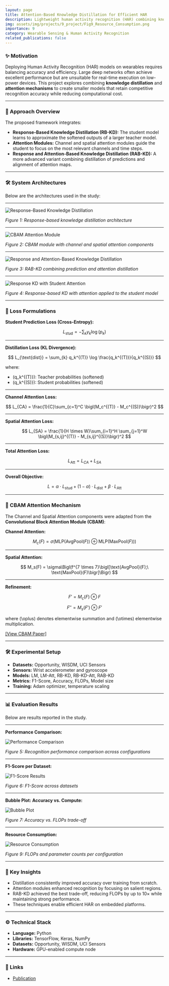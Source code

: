 ```yaml
---
layout: page
title: Attention-Based Knowledge Distillation for Efficient HAR
description: Lightweight human activity recognition (HAR) combining knowledge distillation and attention modules to improve performance on wearable sensor data
img: assets/img/projects/9_project/Fig9_Resource_Consumption.png
importance: 9
category: Wearable Sensing & Human Activity Recognition
related_publications: false
---
```


### ✨ Motivation

Deploying Human Activity Recognition (HAR) models on wearables requires balancing accuracy and efficiency. Large deep networks often achieve excellent performance but are unsuitable for real-time execution on low-power devices. This project explores combining **knowledge distillation** and **attention mechanisms** to create smaller models that retain competitive recognition accuracy while reducing computational cost.

---

### 🧭 Approach Overview

The proposed framework integrates:

- **Response-Based Knowledge Distillation (RB-KD):** The student model learns to approximate the softened outputs of a larger teacher model.
- **Attention Modules:** Channel and spatial attention modules guide the student to focus on the most relevant channels and time steps.
- **Response and Attention-Based Knowledge Distillation (RAB-KD):** A more advanced variant combining distillation of predictions and alignment of attention maps.

---

### 🛠️ System Architectures

Below are the architectures used in the study:

---

<div class="text-center my-4">
  <img src="/assets/img/projects/9_project/Fig1_ResponseKD.png" alt="Response-Based Knowledge Distillation" class="img-fluid rounded z-depth-1" style="max-width:700px;">
  <p class="mt-2"><em>Figure 1: Response-based knowledge distillation architecture</em></p>
</div>

---

<div class="text-center my-4">
  <img src="/assets/img/projects/9_project/Fig2_CBAM.png" alt="CBAM Attention Module" class="img-fluid rounded z-depth-1" style="max-width:700px;">
  <p class="mt-2"><em>Figure 2: CBAM module with channel and spatial attention components</em></p>
</div>

---

<div class="text-center my-4">
  <img src="/assets/img/projects/9_project/Fig3_RABKD.png" alt="Response and Attention-Based Knowledge Distillation" class="img-fluid rounded z-depth-1" style="max-width:700px;">
  <p class="mt-2"><em>Figure 3: RAB-KD combining prediction and attention distillation</em></p>
</div>

---

<div class="text-center my-4">
  <img src="/assets/img/projects/9_project/Fig4_RBKD_Attention.png" alt="Response KD with Student Attention" class="img-fluid rounded z-depth-1" style="max-width:700px;">
  <p class="mt-2"><em>Figure 4: Response-based KD with attention applied to the student model</em></p>
</div>

---

### 🧮 Loss Formulations

**Student Prediction Loss (Cross-Entropy):**

$$
L_{\text{stud}} = -\sum_{k} y_k \log(p_k)
$$

---

**Distillation Loss (KL Divergence):**

$$
L_{\text{dist}} = \sum_{k} q_k^{(T)} \log \frac{q_k^{(T)}}{q_k^{(S)}}
$$

where:
- \(q_k^{(T)}\): Teacher probabilities (softened)
- \(q_k^{(S)}\): Student probabilities (softened)

---

**Channel Attention Loss:**

$$
L_{CA} = \frac{1}{C}\sum_{c=1}^C \bigl(M_c^{(T)} - M_c^{(S)}\bigr)^2
$$

---

**Spatial Attention Loss:**

$$
L_{SA} = \frac{1}{H \times W}\sum_{i=1}^H \sum_{j=1}^W \bigl(M_{s,ij}^{(T)} - M_{s,ij}^{(S)}\bigr)^2
$$

---

**Total Attention Loss:**

$$
L_{\text{Att}} = L_{CA} + L_{SA}
$$

---

**Overall Objective:**

$$
L = \alpha \cdot L_{\text{stud}} + (1-\alpha)\cdot L_{\text{dist}} + \beta \cdot L_{\text{Att}}
$$

---

### 📘 CBAM Attention Mechanism

The Channel and Spatial Attention components were adapted from the **Convolutional Block Attention Module (CBAM)**:

**Channel Attention:**

$$
M_c(F) = \sigma\bigl(\text{MLP}(\text{AvgPool}(F)) \oplus \text{MLP}(\text{MaxPool}(F))\bigr)
$$

---

**Spatial Attention:**

$$
M_s(F) = \sigma\Bigl(f^{7 \times 7}\bigl[\text{AvgPool}(F);\ \text{MaxPool}(F)\bigr]\Bigr)
$$

---

**Refinement:**

$$
F' = M_c(F)\otimes F
$$

$$
F'' = M_s(F')\otimes F'
$$

where \(\oplus\) denotes elementwise summation and \(\otimes\) elementwise multiplication.

<a href="https://arxiv.org/abs/1807.06521" target="_blank">[View CBAM Paper]</a>

---

### 🛠️ Experimental Setup

- **Datasets:** Opportunity, WISDM, UCI Sensors
- **Sensors:** Wrist accelerometer and gyroscope
- **Models:** LM, LM-Att, RB-KD, RB-KD-Att, RAB-KD
- **Metrics:** F1-Score, Accuracy, FLOPs, Model size
- **Training:** Adam optimizer, temperature scaling

---

### 📊 Evaluation Results

Below are results reported in the study.

---

**Performance Comparison:**

<div class="text-center my-4">
  <img src="/assets/img/projects/9_project/Fig5_Performance.png" alt="Performance Comparison" class="img-fluid rounded z-depth-1" style="max-width:800px;">
  <p class="mt-2"><em>Figure 5: Recognition performance comparison across configurations</em></p>
</div>

---

**F1-Score per Dataset:**

<div class="text-center my-4">
  <img src="/assets/img/projects/9_project/Fig6_F1Score.png" alt="F1-Score Results" class="img-fluid rounded z-depth-1" style="max-width:800px;">
  <p class="mt-2"><em>Figure 6: F1-Score across datasets</em></p>
</div>

---

**Bubble Plot: Accuracy vs. Compute:**

<div class="text-center my-4">
  <img src="/assets/img/projects/9_project/Fig7_Bubble.png" alt="Bubble Plot" class="img-fluid rounded z-depth-1" style="max-width:800px;">
  <p class="mt-2"><em>Figure 7: Accuracy vs. FLOPs trade-off</em></p>
</div>

---

**Resource Consumption:**

<div class="text-center my-4">
  <img src="/assets/img/projects/9_project/Fig9_Resource_Consumption.png" alt="Resource Consumption" class="img-fluid rounded z-depth-1" style="max-width:800px;">
  <p class="mt-2"><em>Figure 9: FLOPs and parameter counts per configuration</em></p>
</div>

---

### 📝 Key Insights

- Distillation consistently improved accuracy over training from scratch.
- Attention modules enhanced recognition by focusing on salient regions.
- RAB-KD achieved the best trade-off, reducing FLOPs by up to 10× while maintaining strong performance.
- These techniques enable efficient HAR on embedded platforms.

---

### ⚙️ Technical Stack

- **Language:** Python
- **Libraries:** TensorFlow, Keras, NumPy
- **Datasets:** Opportunity, WISDM, UCI Sensors
- **Hardware:** GPU-enabled compute node

---

### 🔗 Links

- [Publication](https://ieeexplore.ieee.org/abstract/document/10599908)
